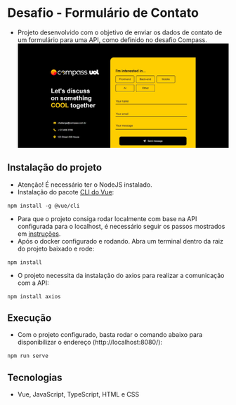 # Desafio - Formulário de Contato

- Projeto desenvolvido com o objetivo de enviar os dados de contato de um formulário para uma API, como definido no desafio Compass.
  <img src="./image/model.jpg">

## Instalação do projeto

- Atenção! É necessário ter o NodeJS instalado.
- Instalação do pacote <a href="https://cli.vuejs.org">CLI do Vue</a>:

```
npm install -g @vue/cli
```

- Para que o projeto consiga rodar localmente com base na API configurada para o localhost, é necessário seguir os passos mostrados em <a href="https://github.com/micheltlutz/dev-challenge/blob/main/readme_files/challenged.md">instruções</a>.
- Após o docker configurado e rodando. Abra um terminal dentro da raiz do projeto baixado e rode:

```
npm install
```

- O projeto necessita da instalação do axios para realizar a comunicação com a API:

```
npm install axios
```

## Execução

- Com o projeto configurado, basta rodar o comando abaixo para disponibilizar o endereço (http://localhost:8080/):

```
npm run serve
```

## Tecnologias

- Vue, JavaScript, TypeScript, HTML e CSS
